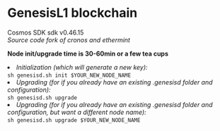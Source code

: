 <h1>GenesisL1 blockchain</h1>
Cosmos SDK sdk v0.46.15</br>
<i>Source code fork of cronos and ethermint</i>

<strong>Node init/upgrade time is 30-60min or a few tea cups</strong>

<li><i>Initialization (which will generate a new key):</i></br>
<code>sh genesisd.sh init $YOUR_NEW_NODE_NAME</code></li>

<li><i>Upgrading (for if you already have an existing .genesisd folder and configuration):</i></br>  
<code>sh genesisd.sh upgrade</code></li>

<li><i>Upgrading (for if you already have an existing .genesisd folder and configuration, but want a different node name):</i></br>
<code>sh genesisd.sh upgrade $YOUR_NEW_NODE_NAME</code></li>
